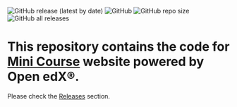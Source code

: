 ![GitHub release (latest by date)](https://img.shields.io/github/v/release/shanghai-rits/edx-platform) ![GitHub](https://img.shields.io/github/license/shanghai-rits/edx-platform) ![GitHub repo size](https://img.shields.io/github/repo-size/shanghai-rits/edx-platform) ![GitHub all releases](https://img.shields.io/github/downloads/shanghai-rits/edx-platform/total)

# This repository contains the code for [Mini Course](https://minicourse.shanghai.nyu.edu) website powered by Open edX®.

Please check the [Releases](https://github.com/shanghai-rits/edx-platform/releases) section.


